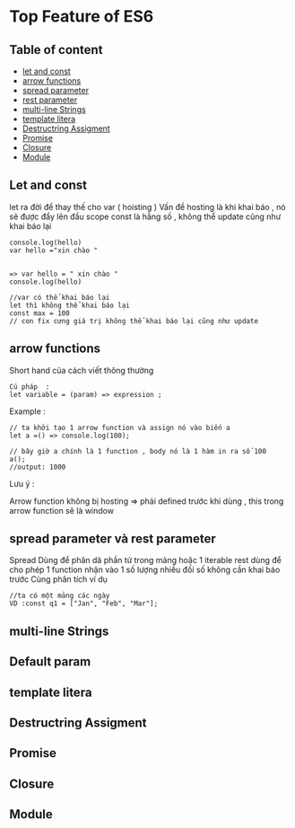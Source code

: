 # Top Feature of ES6 

## Table of content

- [let and const](#let-and-const)
- [arrow functions ](#arrow-functions)
- [spread parameter ](#spread-parameter)
- [rest parameter](#rest-parameter)
- [multi-line Strings](#multi-line-strings)
- [template litera ](#template-litera)
- [Destructring Assigment ](#destructring-assigment)
- [Promise ](#promise)
- [Closure ](#closure)
- [Module  ](#module)

## Let and const 
let ra đời để thay thế cho var (  hoisting ) 
Vấn đề hosting là khi khai báo , nó sẽ được đẩy lên đầu scope 
const là hằng số , không thể update cũng như khai báo lại

```
console.log(hello)
var hello ="xin chào " 


=> var hello = " xin chào "
console.log(hello)

//var có thể khai báo lại 
let thì không thể khai báo lại 
const max = 100 
// con fix cưng giá trị không thể khai báo lại cũng như update 
```
## arrow functions 
Short hand của cách viết thông thường
```
Cú pháp  : 
let variable = (param) => expression ;

```
Example :

```
// ta khởi tạo 1 arrow function và assign nó vào biến a
let a =() => console.log(100);

// bây giờ a chính là 1 function , body nó là 1 hàm in ra số 100
a();
//output: 1000
```
Lưu ý  : 

Arrow function không bị hosting ⇒ phải defined trước khi dùng , this trong arrow function sẽ là window

## spread parameter  và rest parameter 
  Spread Dùng để phân dã phần tử trong mảng hoặc 1 iterable 
  rest dùng để cho phép 1 function nhận vào 1 số lượng nhiều đối số không cần khai báo trước 
  Cùng phân tích ví dụ 
  ```
  //ta có một mảng các ngày 
VD :const q1 = ["Jan", "Feb", "Mar"];
  ```
 
## multi-line Strings 
## Default param 
## template litera 
## Destructring Assigment 
## Promise 
## Closure
## Module 